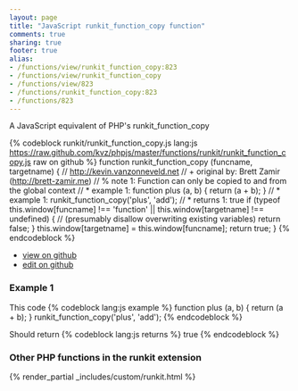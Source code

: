 ```yaml
---
layout: page
title: "JavaScript runkit_function_copy function"
comments: true
sharing: true
footer: true
alias:
- /functions/view/runkit_function_copy:823
- /functions/view/runkit_function_copy
- /functions/view/823
- /functions/runkit_function_copy:823
- /functions/823
---
```

<!-- Generated by Rakefile:build -->
A JavaScript equivalent of PHP's runkit_function_copy

{% codeblock runkit/runkit_function_copy.js lang:js https://raw.github.com/kvz/phpjs/master/functions/runkit/runkit_function_copy.js raw on github %}
function runkit_function_copy (funcname, targetname) {
  // http://kevin.vanzonneveld.net
  // +   original by: Brett Zamir (http://brett-zamir.me)
  // %          note 1: Function can only be copied to and from the global context
  // *     example 1: function plus (a, b) { return (a + b); }
  // *     example 1: runkit_function_copy('plus', 'add');
  // *     returns 1: true
  if (typeof this.window[funcname] !== 'function' || this.window[targetname] !== undefined) { //  (presumably disallow overwriting existing variables)
    return false;
  }
  this.window[targetname] = this.window[funcname];
  return true;
}
{% endcodeblock %}

 - [view on github](https://github.com/kvz/phpjs/blob/master/functions/runkit/runkit_function_copy.js)
 - [edit on github](https://github.com/kvz/phpjs/edit/master/functions/runkit/runkit_function_copy.js)

### Example 1
This code
{% codeblock lang:js example %}
function plus (a, b) { return (a + b); }
runkit_function_copy('plus', 'add');
{% endcodeblock %}

Should return
{% codeblock lang:js returns %}
true
{% endcodeblock %}


### Other PHP functions in the runkit extension
{% render_partial _includes/custom/runkit.html %}
